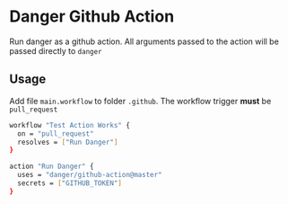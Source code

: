 # Danger Github Action

Run danger as a github action.  All arguments passed to the action will be passed directly to `danger`

## Usage

Add file `main.workflow` to folder `.github`.  The workflow trigger **must** be `pull_request`

```bash
workflow "Test Action Works" {
  on = "pull_request"
  resolves = ["Run Danger"]
}

action "Run Danger" {
  uses = "danger/github-action@master"
  secrets = ["GITHUB_TOKEN"]
}
```